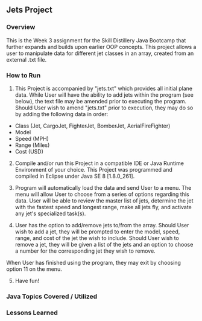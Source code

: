 ## Jets Project

### Overview

This is the Week 3 assignment for the Skill Distillery Java Bootcamp that further expands and builds upon earlier OOP concepts.  This project allows a user to manipulate data for different jet classes in an array, created from an external .txt file.

### How to Run

  1.  This Project is accompanied by "jets.txt" which provides all initial plane data.  While User will have the ability to add jets within the program (see below), the text file may be amended prior to executing the program.  Should User wish to amend "jets.txt" prior to execution, they may do so by adding the following data in order:
  * Class (Jet, CargoJet, FighterJet, BomberJet, AerialFireFighter)
  * Model
  * Speed (MPH)
  * Range (Miles)
  * Cost (USD)

  2.  Compile and/or run this Project in a compatible IDE or Java Runtime Environment of your choice.  This Project was programmed and compiled in Eclipse under Java SE 8 [1.8.0_261].

  3.  Program will automatically load the data and send User to a menu.  The menu will allow User to choose from a series of options regarding this data.  User will be able to review the master list of jets, determine the jet with the fastest speed and longest range, make all jets fly, and activate any jet's specialized task(s).

  4.  User has the option to add/remove jets to/from the array.  Should User wish to add a jet, they will be prompted to enter the model, speed, range, and cost of the jet the wish to include. Should User wish to remove a jet, they will be given a list of the jets and an option to choose a number for the corresponding jet they wish to remove.

  When User has finished using the program, they may exit by choosing option 11 on the menu.

  5.  Have fun!
  
### Java Topics Covered / Utilized

### Lessons Learned
